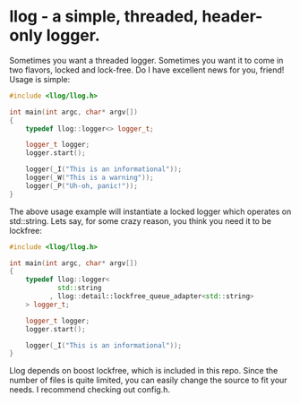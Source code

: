 llog - a simple, threaded, header-only logger.
=================================
Sometimes you want a threaded logger. Sometimes you want it to come in two flavors, locked and lock-free. Do I have excellent news for you, friend!
Usage is simple:

```c++
#include <llog/llog.h>

int main(int argc, char* argv[])
{
    typedef llog::logger<> logger_t;

    logger_t logger;
    logger.start();

    logger(_I("This is an informational"));
    logger(_W("This is a warning"));
    logger(_P("Uh-oh, panic!"));
}
```

The above usage example will instantiate a locked logger which operates on std::string. Lets say, for some crazy reason, you think you need it to be lockfree:

```c++
#include <llog/llog.h>

int main(int argc, char* argv[])
{
    typedef llog::logger<
            std::string
          , llog::detail::lockfree_queue_adapter<std::string>
    > logger_t;

    logger_t logger;
    logger.start();

    logger(_I("This is an informational"));
}

```

Llog depends on boost lockfree, which is included in this repo. Since the number of files is quite limited, you can easily change the source to fit your needs. I recommend checking out config.h.
